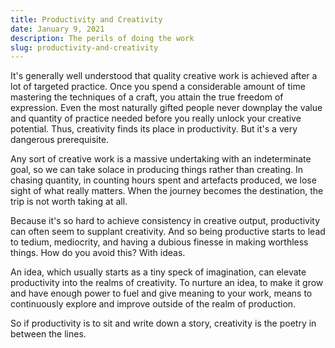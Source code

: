 ```yaml
---
title: Productivity and Creativity
date: January 9, 2021
description: The perils of doing the work
slug: productivity-and-creativity
---
```



It's generally well understood that quality creative work is achieved after a lot of targeted practice. Once you spend a considerable amount of time mastering the techniques of a craft, you attain the true freedom of expression. Even the most naturally gifted people never downplay the value and quantity of practice needed before you really unlock your creative potential. Thus, creativity finds its place in productivity. But it's a very dangerous prerequisite.

Any sort of creative work is a massive undertaking with an indeterminate goal, so we can take solace in producing things rather than creating. In chasing quantity, in counting hours spent and artefacts produced, we lose sight of what really matters. When the journey becomes the destination, the trip is not worth taking at all.

Because it's so hard to achieve consistency in creative output, productivity can often seem to supplant creativity. And so being productive starts to lead to tedium, mediocrity, and having a dubious finesse in making worthless things. How do you avoid this? With ideas.

An idea, which usually starts as a tiny speck of imagination, can elevate productivity into the realms of creativity. To nurture an idea, to make it grow and have enough power to fuel and give meaning to your work, means to continuously explore and improve outside of the realm of production.

So if productivity is to sit and write down a story, creativity is the poetry in between the lines.
